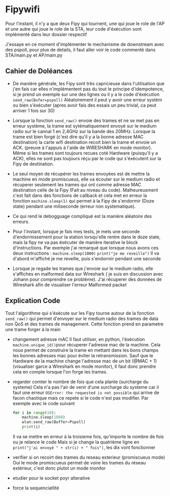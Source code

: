 # Fipywifi

Pour l'instant, il n'y a que deux Fipy qui tournent, une qui joue le role de l'AP et une autre qui joue le role de la STA, leur code d'éxécution sont implémenté dans leur dossier respectif

J'essaye en ce moment d'implémenter le mechanisme de downstream avec des pspoll, pour plus de details, il faut aller voir le code commenté dans STA/main.py et AP/main.py 



## Cahier de Doléances 

 - De manière générale, les Fipy sont très capricieuse dans l'utilisation que j'en fais car elles n'implémentent pas du tout le principe d'idempotence, si je prend un exemple sur une des lignes ou il y a le code d'éxécution `send_raw(Bufer=pspoll)`
 Aléatoirement il peut y avoir une erreur systèm ou bien s'éxécuter (apres avoir fais des essais un peu trivial, ca peut arriver 1 fois sur 30)

 - Lorsque la fonction `send_raw()` envoie des trames et ne se met pas en erreur système, la trame est sytématiquement envoyé sur le medium radio sur le cannal 1 en 2,4GHz sur la bande des 20MHz. Lorsque la trame est bien forgé (c'est dire qu'il y a la bonne adresse MAC destination) la carte wifi destination recoit bien la trame et envoie un ACK. (preuve à l'appuis à l'aide de WIRESHARK en mode monitor). Même si les trames sont toujours recues coté Hardware (puisqu'il y a ACK), elles ne sont pas toujours réçu par le code qui s'éxécutent sur la Fipy de destination.

 - Le seul moyen de récupérer les trames envoyées est de mettre la machine en mode promiscueus, elle va écouter sur le medium radio et récuperer seulement les trames qui ont comme adresse MAC destination celle de la Fipy (Fait au niveau du code). Malheureusment c'est fait dans des fonctions de callback et cela met en erreur la fonction `machine.sleep(1)` qui permet à la Fipy de s'endormir (Doze state) pendant une miliseconde (erreur non systematique).

 - Ce qui rend le debogguage compliqué est la manière aléatoire des erreurs. 
 
 - Pour l'instant, lorsque je fais mes tests, je mets une seconde d'endormissement pour la station lorsqu'elle rentre dans le doze state, mais la fipy ne va pas éxécuter de manière iterative le block d'instructions.
 Par exemple j'ai remarqué que lorsque nous avons ces deux instructions :
  `machine.sleep(1000)`
  `print("je me reveille")`
 Il va d'abord m'affiché je me reveille, puis s'endormir pendant une seconde 

 - Lorsque je regade les trames que j'envoie sur le medium radio, elle s'affiches en malformed data sur Wireshark ( je suis en discussion avec Johann pour comprendre ce problème). J'ai récuperer des données de Wireshark afin de visualiser l'erreur Malformed packet

## Explication Code 

Tout l'algorithme qui s'éxécute sur les Fipy tourne autour de la fonction `send_raw()` qui permet d'envoyer sur le medium radio des trames de data non QoS et des trames de management. Cette fonction prend en parametre une trame forger à la main 


- changement adresse mAC 
    Il faut utiliser, en python, l'éxécution `machine.unique_id()`pour récuperer l'adresse mac de la machine. Cela nous permet de construire la trame en mettant dans les bons champs les bonnes adresses mac pour éviter la retransmission. Sauf que le Hardware de la machine change l'adresse mac de un bit (@MAC + 1) (visualiser garce a Wireshark en mode monitor), Il faut donc prendre cela en compte lorsque l'on forge les trames.

- regarder comter le nombre de fois que cela plante (surcharge du systeme)
    Cela n'a pas l'air de venir d'une surcharge du systeme car il faut une erreur `OSError: the requested is not possible` qui arrive de facon chaotique mais ce repete si le code n'est pas modifier.
    Par exemple avec le code suivant 
    ```python
    for i in range(10): 
        machine.sleep(1000)
        wlan.send_raw(Buffer=Pspoll)
        print(i)
    ```
    Il va se mettre en erreur à la troisieme fois, qu'importe le nombre de fois ou je relance le code 
    Mais si je change la quatrième ligne en `print("j'ai envoyé " + str(i) + " fois")`, les dix vont fonctionner 

- verifier si on recoirt des trames du reseau exterieur (promiscueus mode)
    Oui le mode promiscueus permet de voire les trames du réseau extérieur, c'est donc plutot un mode monitor


- etudier pour le socket poyr alterative 

- force la sequenciatlité 

 
